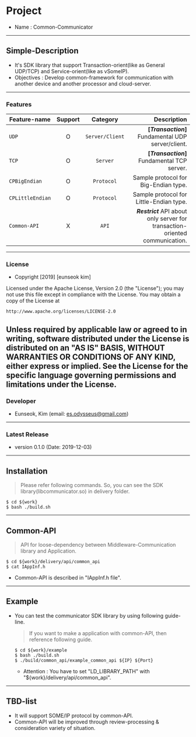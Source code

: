 # Project
- Name : Common-Communicator
---
## Simple-Description
- It's SDK library that support Transaction-orient(like as General UDP/TCP) and Service-orient(like as vSomeIP).
- Objectives : Develop common-framework for communication with another device and another processor and cloud-server.
---
### Features
Feature-name | Support | Category | Description
---|:---:|:---:|---:
`UDP` | O | `Server/Client` | **[_Transaction_]** Fundamental UDP server/client.
`TCP` | O | `Server` | **[_Transaction_]** Fundamental TCP server.
`CPBigEndian` | O | `Protocol` | Sample protocol for Big-Endian type.
`CPLittleEndian` | O | `Protocol` | Sample protocol for Little-Endian type.
`Common-API` | X | `API` | **_Restrict_** API about only server for transaction-oriented communication.
---
### License
- Copyright [2019] [eunseok kim]

Licensed under the Apache License, Version 2.0 (the "License");
you may not use this file except in compliance with the License.
You may obtain a copy of the License at

    http://www.apache.org/licenses/LICENSE-2.0

Unless required by applicable law or agreed to in writing, software
distributed under the License is distributed on an "AS IS" BASIS,
WITHOUT WARRANTIES OR CONDITIONS OF ANY KIND, either express or implied.
See the License for the specific language governing permissions and
limitations under the License.
---
### Developer
- Eunseok, Kim (email: es.odysseus@gmail.com)
---
### Latest Release
- version 0.1.0 (Date: 2019-12-03)
---
## Installation
> Please refer following commands.
> So, you can see the SDK library(libcommunicator.so) in delivery folder.
```shell
$ cd ${work}
$ bash ./build.sh
```
---
## Common-API
   > API for loose-dependency between Middleware-Communication library and Application.
   ```shell
   $ cd ${work}/delivery/api/common_api
   $ cat IAppInf.h
   ```
   - Common-API is described in "IAppInf.h file".
---
## Example
- You can test the communicator SDK library by using following guide-line.
   > If you want to make a application with common-API, then reference following guide.
   ```shell
   $ cd ${work}/example
   $ bash ./build.sh
   $ ./build/common_api/example_common_api ${IP} ${Port}
   ```
   - Attention : You have to set "LD_LIBRARY_PATH" with "${work}/delivery/api/common_api".
---
## TBD-list
- It will support SOME/IP protocol by common-API.
- Common-API will be improved through review-processing & consideration variety of situation.
